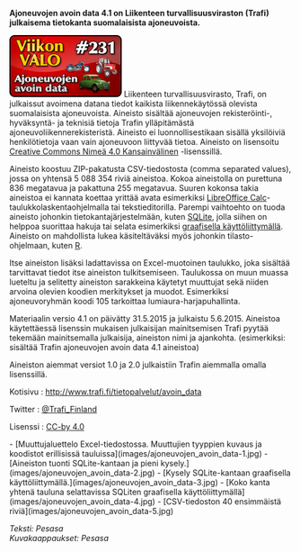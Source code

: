 <!--
Title: Ajoneuvojen avoin data 4.1
Week: 5x23
Number: 231
Date: 2015/06/06
Pageimage: valo231-ajoneuvojen_avoin_data.png
Tags: Kaikki alustat,Materiaali,Tietokanta
-->

**Ajoneuvojen avoin data 4.1 on Liikenteen turvallisuusviraston (Trafi)
julkaisema tietokanta suomalaisista ajoneuvoista.**

![](images/valo231-ajoneuvojen_avoin_data.png "fig:valo231-ajoneuvojen_avoin_data.png")
Liikenteen turvallisuusvirasto, Trafi, on julkaissut avoimena datana tiedot kaikista
liikennekäytössä olevista suomalaisista ajoneuvoista. Aineisto sisältää ajoneuvojen
rekisteröinti-, hyväksyntä- ja teknisiä tietoja Trafin ylläpitämästä ajoneuvoliikennerekisteristä.
Aineisto ei luonnollisestikaan sisällä yksilöiviä henkilötietoja vaan vain ajoneuvoon liittyvää
tietoa. Aineisto on lisensoitu [Creative Commons Nimeä 4.0 Kansainvälinen] -lisenssillä.

Aineisto koostuu ZIP-pakatusta CSV-tiedostosta (comma separated values), jossa on
yhtensä 5 088 354 riviä aineistoa. Kokoa aineistolla on purettuna 836 megatavua ja
pakattuna 255 megatavua. Suuren kokonsa takia aineistoa ei kannata koettaa yrittää avata
esimerkiksi [LibreOffice Calc](LibreOffice_Calc)-taulukkolaskentaohjelmalla tai tekstieditorilla.
Parempi vaihtoehto on tuoda aineisto johonkin tietokantajärjestelmään, kuten [SQLite](SQLite),
jolla siihen on helppoa suorittaa hakuja tai selata esimerkiksi
[graafisella käyttöliittymällä](DB_Browser_for_SQLite). Aineisto on mahdollista lukea
käsiteltäväksi myös johonkin tilasto-ohjelmaan, kuten [R](R).

Itse aineiston lisäksi ladattavissa on Excel-muotoinen taulukko,
joka sisältää tarvittavat tiedot itse aineiston tulkitsemiseen. Taulukossa on muun muassa lueteltu
ja selitetty aineiston sarakkeina käytetyt muuttujat sekä niiden arvoina olevien koodien merkitykset ja muodot. Esimerkiksi ajoneuvoryhmän koodi 105 tarkoittaa lumiaura-harjapuhallinta.

Materiaalin versio 4.1 on päivätty 31.5.2015 ja julkaistu 5.6.2015. Aineistoa käytettäessä
lisenssin mukaisen julkaisijan mainitsemisen Trafi pyytää tekemään mainitsemalla julkaisija,
aineiston nimi ja ajankohta. (esimerkiksi: sisältää Trafin ajoneuvojen avoin data 4.1 aineistoa)

Aineiston aiemmat versiot 1.0 ja 2.0 julkaistiin Trafin aiemmalla omalla lisenssillä.

Kotisivu
:   <http://www.trafi.fi/tietopalvelut/avoin_data>

Twitter
:   [@Trafi_Finland](https://twitter.com/Trafi_Finland)

Lisenssi
:   [CC-by 4.0](https://creativecommons.org/licenses/by/4.0/deed.fi)

<div class="psgallery" markdown="1">
-   [Muuttujaluettelo Excel-tiedostossa. Muuttujien tyyppien kuvaus ja koodistot erillisissä tauluissa](images/ajoneuvojen_avoin_data-1.jpg)
-   [Aineiston tuonti SQLite-kantaan ja pieni kysely.](images/ajoneuvojen_avoin_data-2.jpg)
-   [Kysely SQLite-kantaan graafisella käyttöliittymällä.](images/ajoneuvojen_avoin_data-3.jpg)
-   [Koko kanta yhtenä tauluna selattavissa SQLiten graafisella käyttöliittymällä](images/ajoneuvojen_avoin_data-4.jpg)
-   [CSV-tiedoston 40 ensimmäistä riviä](images/ajoneuvojen_avoin_data-5.jpg)
</div>

*Teksti: Pesasa* <br />
*Kuvakaappaukset: Pesasa*



[Creative Commons Nimeä 4.0 Kansainvälinen]: http://creativecommons.org/licenses/by/4.0/deed.fi (CC-by 4.0)